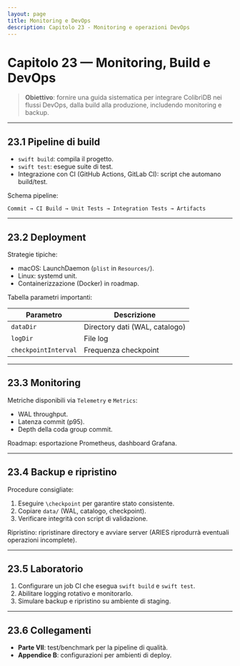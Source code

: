 ```yaml
---
layout: page
title: Monitoring e DevOps
description: Capitolo 23 - Monitoring e operazioni DevOps
---
```


# Capitolo 23 — Monitoring, Build e DevOps

> **Obiettivo**: fornire una guida sistematica per integrare ColibrìDB nei flussi DevOps, dalla build alla produzione, includendo monitoring e backup.

---

## 23.1 Pipeline di build

- `swift build`: compila il progetto.
- `swift test`: esegue suite di test.
- Integrazione con CI (GitHub Actions, GitLab CI): script che automano build/test.

Schema pipeline:
```
Commit → CI Build → Unit Tests → Integration Tests → Artifacts
```

---

## 23.2 Deployment

Strategie tipiche:
- macOS: LaunchDaemon (`plist` in `Resources/`).
- Linux: systemd unit.
- Containerizzazione (Docker) in roadmap.

Tabella parametri importanti:

| Parametro | Descrizione |
|-----------|-------------|
| `dataDir` | Directory dati (WAL, catalogo) |
| `logDir` | File log |
| `checkpointInterval` | Frequenza checkpoint |

---

## 23.3 Monitoring

Metriche disponibili via `Telemetry` e `Metrics`:
- WAL throughput.
- Latenza commit (p95).
- Depth della coda group commit.

Roadmap: esportazione Prometheus, dashboard Grafana.

---

## 23.4 Backup e ripristino

Procedure consigliate:
1. Eseguire `\checkpoint` per garantire stato consistente.
2. Copiare `data/` (WAL, catalogo, checkpoint).
3. Verificare integrità con script di validazione.

Ripristino: ripristinare directory e avviare server (ARIES riprodurrà eventuali operazioni incomplete).

---

## 23.5 Laboratorio

1. Configurare un job CI che esegua `swift build` e `swift test`.
2. Abilitare logging rotativo e monitorarlo.
3. Simulare backup e ripristino su ambiente di staging.

---

## 23.6 Collegamenti
- **Parte VII**: test/benchmark per la pipeline di qualità.
- **Appendice B**: configurazioni per ambienti di deploy.

